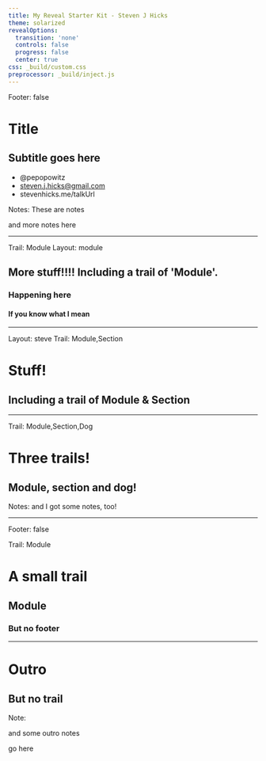 ```yaml
---
title: My Reveal Starter Kit - Steven J Hicks
theme: solarized
revealOptions:
  transition: 'none'
  controls: false
  progress: false
  center: true
css: _build/custom.css
preprocessor: _build/inject.js
---
```


Footer: false

<!-- .slide: data-background="/images/title.jpg" class="title" -->

# Title

## Subtitle goes here

- @pepopowitz
- steven.j.hicks@gmail.com
- stevenhicks.me/talkUrl

Notes: These are notes

and more notes here

---

Trail: Module
Layout: module

## More stuff!!!! Including a trail of 'Module'.

### Happening here <!-- .element: class="fragment" -->

#### If you know what I mean <!-- .element: class="fragment" -->

---

Layout: steve
Trail: Module,Section

# Stuff!

## Including a trail of Module & Section

---

Trail: Module,Section,Dog

# Three trails!

## Module, section and dog!

Notes:
and I got some notes, too!

---

Footer: false

Trail: Module

# A small trail

## Module

### But no footer

---

# Outro

## But no trail

Note:

and some outro notes

go here
